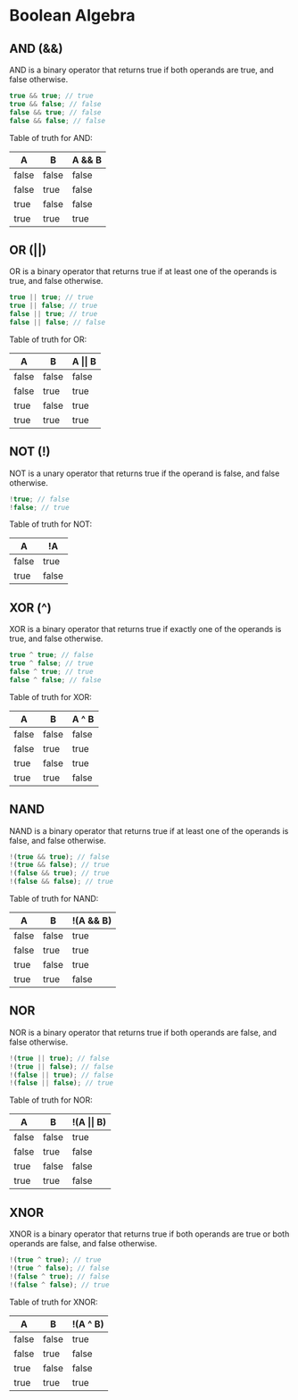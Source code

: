 # Boolean Algebra

## AND (&&)

AND is a binary operator that returns true if both operands are true, and false otherwise.

```js
true && true; // true
true && false; // false
false && true; // false
false && false; // false
```

Table of truth for AND:

| A     | B     | A && B |
| ----- | ----- | ------ |
| false | false | false  |
| false | true  | false  |
| true  | false | false  |
| true  | true  | true   |

## OR (||)

OR is a binary operator that returns true if at least one of the operands is true, and false otherwise.

```js
true || true; // true
true || false; // true
false || true; // true
false || false; // false
```

Table of truth for OR:

| A     | B     | A \|\| B |
| ----- | ----- | -------- |
| false | false | false    |
| false | true  | true     |
| true  | false | true     |
| true  | true  | true     |


## NOT (!)

NOT is a unary operator that returns true if the operand is false, and false otherwise.

```js
!true; // false
!false; // true
```

Table of truth for NOT:

| A     | !A    |
| ----- | ----- |
| false | true  |
| true  | false |

## XOR (^)

XOR is a binary operator that returns true if exactly one of the operands is true, and false otherwise.

```js
true ^ true; // false
true ^ false; // true
false ^ true; // true
false ^ false; // false
```

Table of truth for XOR:

| A     | B     | A ^ B |
| ----- | ----- | ----- |
| false | false | false |
| false | true  | true  |
| true  | false | true  |
| true  | true  | false |

## NAND

NAND is a binary operator that returns true if at least one of the operands is false, and false otherwise.

```js
!(true && true); // false
!(true && false); // true
!(false && true); // true
!(false && false); // true
```

Table of truth for NAND:

| A     | B     | !(A && B) |
| ----- | ----- | --------- |
| false | false | true      |
| false | true  | true      |
| true  | false | true      |
| true  | true  | false     |

## NOR

NOR is a binary operator that returns true if both operands are false, and false otherwise.

```js
!(true || true); // false
!(true || false); // false
!(false || true); // false
!(false || false); // true
```

Table of truth for NOR:

| A     | B     | !(A   \|\| B) |
| ----- | ----- | ------------- |
| false | false | true          |
| false | true  | false         |
| true  | false | false         |
| true  | true  | false         |

## XNOR

XNOR is a binary operator that returns true if both operands are true or both operands are false, and false otherwise.

```js
!(true ^ true); // true
!(true ^ false); // false
!(false ^ true); // false
!(false ^ false); // true
```

Table of truth for XNOR:

| A     | B     | !(A ^ B) |
| ----- | ----- | -------- |
| false | false | true     |
| false | true  | false    |
| true  | false | false    |
| true  | true  | true     |
